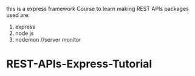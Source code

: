 this is a express framework Course to learn making REST APIs
packages used are:
1. express
2. node js
3. nodemon //server monitor
# REST-APIs-Express-Tutorial
